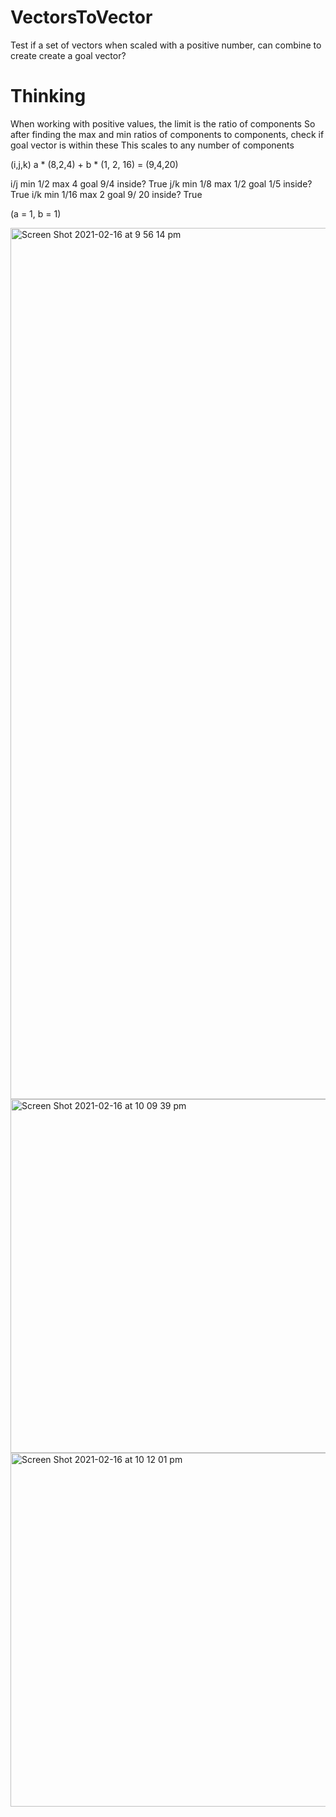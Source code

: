 # VectorsToVector

  Test if a set of vectors when scaled with a positive number, can combine to create create a goal vector?
  
  # Thinking
    
   When working with positive values, the limit is the ratio of components
  So after finding the max and min ratios of components to components, check if goal vector is within these
  This scales to any number of components
  
  (i,j,k)
  a * (8,2,4) + b * (1, 2, 16) = (9,4,20)

  i/j
    min 1/2
    max 4
    goal 9/4
    inside? True
  j/k
    min 1/8
    max 1/2
    goal 1/5
    inside? True
  i/k
    min 1/16
    max 2
    goal 9/ 20
    inside? True
   
   (a = 1, b = 1)
   
   <img width="1394" alt="Screen Shot 2021-02-16 at 9 56 14 pm" src="https://user-images.githubusercontent.com/69740744/108053795-c8de5380-7045-11eb-9504-37e29142e5f7.png"> <img width="566" alt="Screen Shot 2021-02-16 at 10 09 39 pm" src="https://user-images.githubusercontent.com/69740744/108055728-45723180-7048-11eb-929f-ff3e629d42a7.png">
    <img width="566" alt="Screen Shot 2021-02-16 at 10 12 01 pm" src="https://user-images.githubusercontent.com/69740744/108055736-47d48b80-7048-11eb-8e3d-1a5a64f9cfde.png">
  
